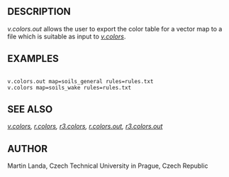 
## DESCRIPTION

*v.colors.out* allows the user to export the color table for a
vector map to a file which is suitable as input
to *[v.colors](v.colors.html)*.

## EXAMPLES

```

v.colors.out map=soils_general rules=rules.txt
v.colors map=soils_wake rules=rules.txt

```

## SEE ALSO

*[v.colors](v.colors.html),
[r.colors](r.colors.html),
[r3.colors](r3.colors.html),
[r.colors.out](r.colors.out.html),
[r3.colors.out](r3.colors.out.html)*

## AUTHOR

Martin Landa, Czech Technical University in Prague, Czech Republic
